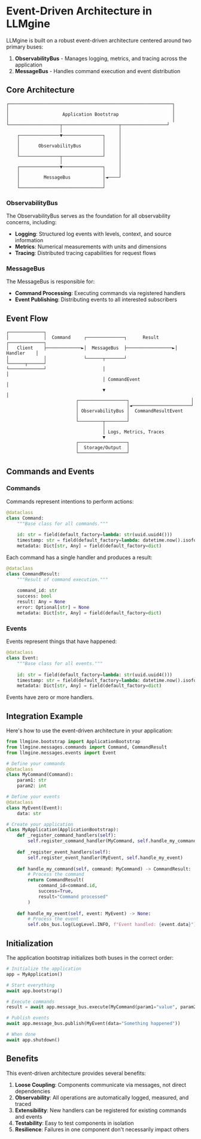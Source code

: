 # Event-Driven Architecture in LLMgine

LLMgine is built on a robust event-driven architecture centered around two primary buses:

1. **ObservabilityBus** - Manages logging, metrics, and tracing across the application
2. **MessageBus** - Handles command execution and event distribution

## Core Architecture

```
┌─────────────────────────────────────────────────────────────┐
│                                                             │
│                    Application Bootstrap                    │
│                                                             │
└───────────────────┬─────────────────────┬─────────────────┘
                    │                     │
    ┌───────────────▼───────────────┐     │
    │                               │     │
    │       ObservabilityBus        │     │
    │                               │     │
    └───────────────┬───────────────┘     │
                    │                     │
    ┌───────────────▼───────────────┐     │
    │                               │     │
    │         MessageBus            │◄────┘
    │                               │
    └───────────────────────────────┘
```

### ObservabilityBus

The ObservabilityBus serves as the foundation for all observability concerns, including:

- **Logging**: Structured log events with levels, context, and source information
- **Metrics**: Numerical measurements with units and dimensions
- **Tracing**: Distributed tracing capabilities for request flows

### MessageBus

The MessageBus is responsible for:

- **Command Processing**: Executing commands via registered handlers
- **Event Publishing**: Distributing events to all interested subscribers

## Event Flow

```
┌─────────────┐
│             │  Command     ┌──────────────┐      Result      ┌─────────────┐
│   Client    ├─────────────►│  MessageBus  ├─────────────────►│  Handler    │
│             │              └──────┬───────┘                  └──────┬──────┘
└─────────────┘                     │                                 │
                                    │ CommandEvent                    │
                                    ▼                                 │
                          ┌──────────────────┐                       │
                          │                  │◄──────────────────────┘
                          │ ObservabilityBus │  CommandResultEvent
                          │                  │
                          └─────────┬────────┘
                                    │ 
                                    │ Logs, Metrics, Traces
                                    ▼
                          ┌──────────────────┐
                          │  Storage/Output  │
                          └──────────────────┘
```

## Commands and Events

### Commands

Commands represent intentions to perform actions:

```python
@dataclass
class Command:
    """Base class for all commands."""
    
    id: str = field(default_factory=lambda: str(uuid.uuid4()))
    timestamp: str = field(default_factory=lambda: datetime.now().isoformat())
    metadata: Dict[str, Any] = field(default_factory=dict)
```

Each command has a single handler and produces a result:

```python
@dataclass
class CommandResult:
    """Result of command execution."""
    
    command_id: str
    success: bool
    result: Any = None
    error: Optional[str] = None
    metadata: Dict[str, Any] = field(default_factory=dict)
```

### Events

Events represent things that have happened:

```python
@dataclass
class Event:
    """Base class for all events."""
    
    id: str = field(default_factory=lambda: str(uuid.uuid4()))
    timestamp: str = field(default_factory=lambda: datetime.now().isoformat())
    metadata: Dict[str, Any] = field(default_factory=dict)
```

Events have zero or more handlers.

## Integration Example

Here's how to use the event-driven architecture in your application:

```python
from llmgine.bootstrap import ApplicationBootstrap
from llmgine.messages.commands import Command, CommandResult
from llmgine.messages.events import Event

# Define your commands
@dataclass
class MyCommand(Command):
    param1: str
    param2: int

# Define your events
@dataclass
class MyEvent(Event):
    data: str

# Create your application
class MyApplication(ApplicationBootstrap):
    def _register_command_handlers(self):
        self.register_command_handler(MyCommand, self.handle_my_command)
    
    def _register_event_handlers(self):
        self.register_event_handler(MyEvent, self.handle_my_event)
    
    def handle_my_command(self, command: MyCommand) -> CommandResult:
        # Process the command
        return CommandResult(
            command_id=command.id,
            success=True,
            result="Command processed"
        )
    
    def handle_my_event(self, event: MyEvent) -> None:
        # Process the event
        self.obs_bus.log(LogLevel.INFO, f"Event handled: {event.data}")
```

## Initialization

The application bootstrap initializes both buses in the correct order:

```python
# Initialize the application
app = MyApplication()

# Start everything
await app.bootstrap()

# Execute commands
result = await app.message_bus.execute(MyCommand(param1="value", param2=42))

# Publish events
await app.message_bus.publish(MyEvent(data="Something happened"))

# When done
await app.shutdown()
```

## Benefits

This event-driven architecture provides several benefits:

1. **Loose Coupling**: Components communicate via messages, not direct dependencies
2. **Observability**: All operations are automatically logged, measured, and traced
3. **Extensibility**: New handlers can be registered for existing commands and events
4. **Testability**: Easy to test components in isolation
5. **Resilience**: Failures in one component don't necessarily impact others